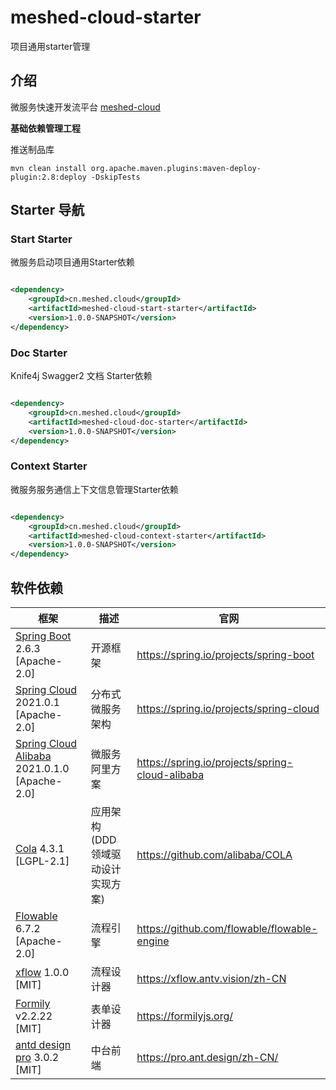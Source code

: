 # meshed-cloud-starter

项目通用starter管理

## 介绍

微服务快速开发流平台 [meshed-cloud](cloud.meshed.cn)

**基础依赖管理工程**

推送制品库

```shell
mvn clean install org.apache.maven.plugins:maven-deploy-plugin:2.8:deploy -DskipTests
```

## Starter 导航

### Start Starter

微服务启动项目通用Starter依赖

```xml

<dependency>
    <groupId>cn.meshed.cloud</groupId>
    <artifactId>meshed-cloud-start-starter</artifactId>
    <version>1.0.0-SNAPSHOT</version>
</dependency>
```

### Doc Starter

Knife4j Swagger2 文档 Starter依赖

```xml

<dependency>
    <groupId>cn.meshed.cloud</groupId>
    <artifactId>meshed-cloud-doc-starter</artifactId>
    <version>1.0.0-SNAPSHOT</version>
</dependency>
```

### Context Starter

微服务服务通信上下文信息管理Starter依赖

```xml

<dependency>
    <groupId>cn.meshed.cloud</groupId>
    <artifactId>meshed-cloud-context-starter</artifactId>
    <version>1.0.0-SNAPSHOT</version>
</dependency>
```

## 软件依赖

| 框架                                                                                              | 描述                    | 官网                                              |
|-------------------------------------------------------------------------------------------------|-----------------------|-------------------------------------------------|
| [Spring Boot](https://spring.io/projects/spring-boot) 2.6.3 [Apache-2.0]                        | 开源框架                  | https://spring.io/projects/spring-boot          |
| [Spring Cloud](https://spring.io/projects/spring-cloud) 2021.0.1 [Apache-2.0]                   | 分布式微服务架构              | https://spring.io/projects/spring-cloud         |
| [Spring Cloud Alibaba](https://spring.io/projects/spring-cloud-alibaba) 2021.0.1.0 [Apache-2.0] | 微服务阿里方案               | https://spring.io/projects/spring-cloud-alibaba |
| [Cola](https://github.com/alibaba/COLA) 4.3.1 [LGPL-2.1]                                        | 应用架构 (DDD 领域驱动设计实现方案) | https://github.com/alibaba/COLA                 |
| [Flowable](https://github.com/flowable/flowable-engine) 6.7.2 [Apache-2.0]                      | 流程引擎                  | https://github.com/flowable/flowable-engine     |
| [xflow](https://github.com/antvis/xflow/) 1.0.0 [MIT]                                           | 流程设计器                 | https://xflow.antv.vision/zh-CN                 |
| [Formily](https://formilyjs.org/) v2.2.22 [MIT]                                                 | 表单设计器                 | https://formilyjs.org/                          |
| [antd design pro](https://pro.ant.design/zh-CN/) 3.0.2 [MIT]                                    | 中台前端                  | https://pro.ant.design/zh-CN/                   |



